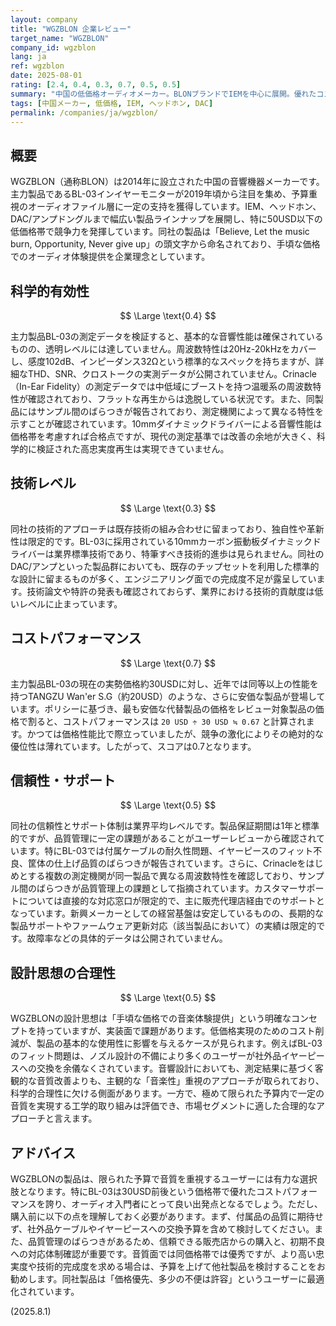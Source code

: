 ```yaml
---
layout: company
title: "WGZBLON 企業レビュー"
target_name: "WGZBLON"
company_id: wgzblon
lang: ja
ref: wgzblon
date: 2025-08-01
rating: [2.4, 0.4, 0.3, 0.7, 0.5, 0.5]
summary: "中国の低価格オーディオメーカー。BLONブランドでIEMを中心に展開。優れたコストパフォーマンスを特徴とするが、技術レベルと品質管理に課題"
tags: [中国メーカー, 低価格, IEM, ヘッドホン, DAC]
permalink: /companies/ja/wgzblon/
---
```


## 概要

WGZBLON（通称BLON）は2014年に設立された中国の音響機器メーカーです。主力製品であるBL-03インイヤーモニターが2019年頃から注目を集め、予算重視のオーディオファイル層に一定の支持を獲得しています。IEM、ヘッドホン、DAC/アンプドングルまで幅広い製品ラインナップを展開し、特に50USD以下の低価格帯で競争力を発揮しています。同社の製品は「Believe, Let the music burn, Opportunity, Never give up」の頭文字から命名されており、手頃な価格でのオーディオ体験提供を企業理念としています。

## 科学的有効性

$$ \Large \text{0.4} $$

主力製品BL-03の測定データを検証すると、基本的な音響性能は確保されているものの、透明レベルには達していません。周波数特性は20Hz-20kHzをカバーし、感度102dB、インピーダンス32Ωという標準的なスペックを持ちますが、詳細なTHD、SNR、クロストークの実測データが公開されていません。Crinacle（In-Ear Fidelity）の測定データでは中低域にブーストを持つ温暖系の周波数特性が確認されており、フラットな再生からは逸脱している状況です。また、同製品にはサンプル間のばらつきが報告されており、測定機関によって異なる特性を示すことが確認されています。10mmダイナミックドライバーによる音響性能は価格帯を考慮すれば合格点ですが、現代の測定基準では改善の余地が大きく、科学的に検証された高忠実度再生は実現できていません。

## 技術レベル

$$ \Large \text{0.3} $$

同社の技術的アプローチは既存技術の組み合わせに留まっており、独自性や革新性は限定的です。BL-03に採用されている10mmカーボン振動板ダイナミックドライバーは業界標準技術であり、特筆すべき技術的進歩は見られません。同社のDAC/アンプといった製品群においても、既存のチップセットを利用した標準的な設計に留まるものが多く、エンジニアリング面での完成度不足が露呈しています。技術論文や特許の発表も確認されておらず、業界における技術的貢献度は低いレベルに止まっています。

## コストパフォーマンス

$$ \Large \text{0.7} $$

主力製品BL-03の現在の実勢価格約30USDに対し、近年では同等以上の性能を持つTANGZU Wan'er S.G（約20USD）のような、さらに安価な製品が登場しています。ポリシーに基づき、最も安価な代替製品の価格をレビュー対象製品の価格で割ると、コストパフォーマンスは `20 USD ÷ 30 USD ≒ 0.67` と計算されます。かつては価格性能比で際立っていましたが、競争の激化によりその絶対的な優位性は薄れています。したがって、スコアは0.7となります。

## 信頼性・サポート

$$ \Large \text{0.5} $$

同社の信頼性とサポート体制は業界平均レベルです。製品保証期間は1年と標準的ですが、品質管理に一定の課題があることがユーザーレビューから確認されています。特にBL-03では付属ケーブルの耐久性問題、イヤーピースのフィット不良、筐体の仕上げ品質のばらつきが報告されています。さらに、Crinacleをはじめとする複数の測定機関が同一製品で異なる周波数特性を確認しており、サンプル間のばらつきが品質管理上の課題として指摘されています。カスタマーサポートについては直接的な対応窓口が限定的で、主に販売代理店経由でのサポートとなっています。新興メーカーとしての経営基盤は安定しているものの、長期的な製品サポートやファームウェア更新対応（該当製品において）の実績は限定的です。故障率などの具体的データは公開されていません。

## 設計思想の合理性

$$ \Large \text{0.5} $$

WGZBLONの設計思想は「手頃な価格での音楽体験提供」という明確なコンセプトを持っていますが、実装面で課題があります。低価格実現のためのコスト削減が、製品の基本的な使用性に影響を与えるケースが見られます。例えばBL-03のフィット問題は、ノズル設計の不備により多くのユーザーが社外品イヤーピースへの交換を余儀なくされています。音響設計においても、測定結果に基づく客観的な音質改善よりも、主観的な「音楽性」重視のアプローチが取られており、科学的合理性に欠ける側面があります。一方で、極めて限られた予算内で一定の音質を実現する工学的取り組みは評価でき、市場セグメントに適した合理的なアプローチと言えます。

## アドバイス

WGZBLONの製品は、限られた予算で音質を重視するユーザーには有力な選択肢となります。特にBL-03は30USD前後という価格帯で優れたコストパフォーマンスを誇り、オーディオ入門者にとって良い出発点となるでしょう。ただし、購入前に以下の点を理解しておく必要があります。まず、付属品の品質に期待せず、社外品ケーブルやイヤーピースへの交換予算を含めて検討してください。また、品質管理のばらつきがあるため、信頼できる販売店からの購入と、初期不良への対応体制確認が重要です。音質面では同価格帯では優秀ですが、より高い忠実度や技術的完成度を求める場合は、予算を上げて他社製品を検討することをお勧めします。同社製品は「価格優先、多少の不便は許容」というユーザーに最適化されています。

(2025.8.1)
